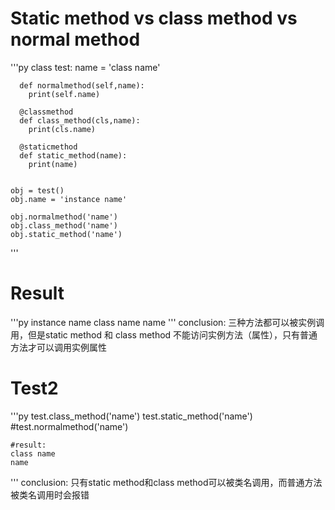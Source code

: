   # Static method vs class method vs normal method
  
  '''py
    class test:
      name = 'class name'

      def normalmethod(self,name):
        print(self.name)

      @classmethod
      def class_method(cls,name):
        print(cls.name)

      @staticmethod
      def static_method(name):
        print(name)


    obj = test()
    obj.name = 'instance name'

    obj.normalmethod('name')
    obj.class_method('name')
    obj.static_method('name')
'''
 
 # Result
 '''py
    instance name
    class name
    name
'''
conclusion: 三种方法都可以被实例调用，但是static method 和 class method 不能访问实例方法（属性），只有普通方法才可以调用实例属性
 
 # Test2
 '''py
    test.class_method('name')
    test.static_method('name')
    #test.normalmethod('name')
    
    #result:
    class name
    name
'''
conclusion: 只有static method和class method可以被类名调用，而普通方法被类名调用时会报错
